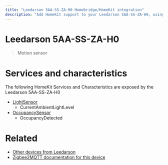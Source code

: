 ```yaml
---
title: "Leedarson 5AA-SS-ZA-H0 Homebridge/HomeKit integration"
description: "Add HomeKit support to your Leedarson 5AA-SS-ZA-H0, using Homebridge, Zigbee2MQTT and homebridge-z2m."
---
```

<!---
This file has been GENERATED using src/docgen/docgen.ts
DO NOT EDIT THIS FILE MANUALLY!
-->
# Leedarson 5AA-SS-ZA-H0
> Motion sensor


# Services and characteristics
The following HomeKit Services and Characteristics are exposed by
the Leedarson 5AA-SS-ZA-H0

* [LightSensor](../../sensors.md)
  * CurrentAmbientLightLevel
* [OccupancySensor](../../sensors.md)
  * OccupancyDetected


# Related
* [Other devices from Leedarson](../index.md#leedarson)
* [Zigbee2MQTT documentation for this device](https://www.zigbee2mqtt.io/devices/5AA-SS-ZA-H0.html)